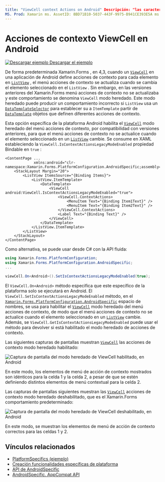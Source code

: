 ```yaml
---
title: "ViewCell context Actions on Android" Descripción: "las características específicas de la plataforma permiten consumir funcionalidad que solo está disponible en una plataforma específica, sin necesidad de implementar representadores o efectos personalizados. En este artículo se explica cómo utilizar el específico de la plataforma Android que habilita el modo heredado de acciones de contexto de ViewCell.
MS. Prod: Xamarin ms. AssetID: 8BD71B10-5037-443F-9975-B941CE393E5A ms. Technology: Xamarin-Forms Author: davidbritch ms. Author: dabritch ms. Date: 09/24/2019 no-LOC: [ Xamarin.Forms , Xamarin.Essentials ]
---
```


# <a name="viewcell-context-actions-on-android"></a>Acciones de contexto ViewCell en Android

[![Descargar ejemplo](~/media/shared/download.png) Descargar el ejemplo](https://docs.microsoft.com/samples/xamarin/xamarin-forms-samples/userinterface-platformspecifics)

De forma predeterminada Xamarin.Forms , en 4,3, cuando un [`ViewCell`](xref:Xamarin.Forms.ViewCell) en una aplicación de Android define acciones de contexto para cada elemento en [`ListView`](xref:Xamarin.Forms.ListView) , el menú acciones de contexto se actualiza cuando se cambia el elemento seleccionado en el `ListView` . Sin embargo, en las versiones anteriores del Xamarin.Forms menú acciones de contexto no se actualizaba y este comportamiento se denomina `ViewCell` modo heredado. Este modo heredado puede producir un comportamiento incorrecto si `ListView` usa un [`DataTemplateSelector`](xref:Xamarin.Forms.DataTemplateSelector) para establecer su a `ItemTemplate` partir de [`DataTemplate`](xref:Xamarin.Forms.DataTemplate) objetos que definen diferentes acciones de contexto.

Esta opción específica de la plataforma Android habilita el [`ViewCell`](xref:Xamarin.Forms.ViewCell) modo heredado del menú acciones de contexto, por compatibilidad con versiones anteriores, para que el menú acciones de contexto no se actualice cuando el elemento seleccionado en un [`ListView`](xref:Xamarin.Forms.ListView) cambie. Se consume en XAML estableciendo la `ViewCell.IsContextActionsLegacyModeEnabled` propiedad Bindable en `true` :

```xaml
<ContentPage ...
             xmlns:android="clr-namespace:Xamarin.Forms.PlatformConfiguration.AndroidSpecific;assembly=Xamarin.Forms.Core">
    <StackLayout Margin="20">
        <ListView ItemsSource="{Binding Items}">
            <ListView.ItemTemplate>
                <DataTemplate>
                    <ViewCell android:ViewCell.IsContextActionsLegacyModeEnabled="true">
                        <ViewCell.ContextActions>
                            <MenuItem Text="{Binding Item1Text}" />
                            <MenuItem Text="{Binding Item2Text}" />
                        </ViewCell.ContextActions>
                        <Label Text="{Binding Text}" />
                    </ViewCell>
                </DataTemplate>
            </ListView.ItemTemplate>
        </ListView>
    </StackLayout>
</ContentPage>
```

Como alternativa, se puede usar desde C# con la API fluida:

```csharp
using Xamarin.Forms.PlatformConfiguration;
using Xamarin.Forms.PlatformConfiguration.AndroidSpecific;
...

viewCell.On<Android>().SetIsContextActionsLegacyModeEnabled(true);
```

El `ViewCell.On<Android>` método especifica que este específico de la plataforma solo se ejecutará en Android. El `ViewCell.SetIsContextActionsLegacyModeEnabled` método, en el [`Xamarin.Forms.PlatformConfiguration.AndroidSpecific`](xref:Xamarin.Forms.PlatformConfiguration.AndroidSpecific) espacio de nombres, se usa para habilitar el [`ViewCell`](xref:Xamarin.Forms.ViewCell) modo heredado del menú acciones de contexto, de modo que el menú acciones de contexto no se actualice cuando el elemento seleccionado en un [`ListView`](xref:Xamarin.Forms.ListView) cambie. Además, se `ViewCell.GetIsContextActionsLegacyModeEnabled` puede usar el método para devolver si está habilitado el modo heredado de acciones de contexto.

Las siguientes capturas de pantallas muestran [`ViewCell`](xref:Xamarin.Forms.ViewCell) las acciones de contexto modo heredado habilitado:

![Captura de pantalla del modo heredado de ViewCell habilitado, en Android](viewcell-context-actions-images/legacy-mode-enabled.png "Modo heredado de ViewCell habilitado")

En este modo, los elementos de menú de acción de contexto mostrados son idénticos para la celda 1 y la celda 2, a pesar de que se estén definiendo distintos elementos de menú contextual para la celda 2.

Las capturas de pantallas siguientes muestran las [`ViewCell`](xref:Xamarin.Forms.ViewCell) acciones de contexto modo heredado deshabilitado, que es el Xamarin.Forms comportamiento predeterminado:

![Captura de pantalla del modo heredado de ViewCell deshabilitado, en Android](viewcell-context-actions-images/legacy-mode-disabled.png "Modo heredado de ViewCell deshabilitado")

En este modo, se muestran los elementos de menú de acción de contexto correctos para las celdas 1 y 2.

## <a name="related-links"></a>Vínculos relacionados

- [PlatformSpecifics (ejemplo)](https://docs.microsoft.com/samples/xamarin/xamarin-forms-samples/userinterface-platformspecifics)
- [Creación funcionalidades específicas de plataforma](~/xamarin-forms/platform/platform-specifics/index.md#creating-platform-specifics)
- [API de AndroidSpecific](xref:Xamarin.Forms.PlatformConfiguration.AndroidSpecific)
- [AndroidSpecific. AppCompat API](xref:Xamarin.Forms.PlatformConfiguration.AndroidSpecific.AppCompat)
